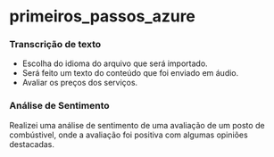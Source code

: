 # primeiros_passos_azure

### Transcrição de texto
- Escolha do idioma do arquivo que será importado.
- Será feito um texto do conteúdo que foi enviado em áudio.
- Avaliar os preços dos serviços.

### Análise de Sentimento
Realizei uma análise de sentimento de uma avaliação de um posto de combústivel, onde a avaliação foi positiva com algumas opiniões destacadas.
